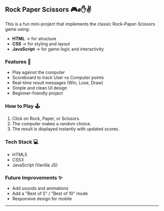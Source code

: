 ## Rock Paper Scissors 🎮✊✋✌️
This is a fun mini-project that implements the classic Rock-Paper-Scissors game using:
- **HTML** → for structure
- **CSS** → for styling and layout
- **JavaScript** → for game logic and interactivity

### Features 🚀
- Play against the computer
- Scoreboard to track User vs Computer points
- Real-time result messages (Win, Lose, Draw)
- Simple and clean UI design
- Beginner-friendly project

### How to Play 🕹️
1. Click on Rock, Paper, or Scissors.
2. The computer makes a random choice.
3. The result is displayed instantly with updated scores.

### Tech Stack 💻
- HTML5
- CSS3
- JavaScript (Vanilla JS)

### Future Improvements ✨
- Add sounds and animations
- Add a "Best of 5" / "Best of 10" mode
- Responsive design for mobile

---
